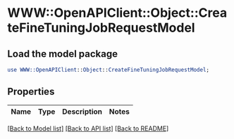 # WWW::OpenAPIClient::Object::CreateFineTuningJobRequestModel

## Load the model package
```perl
use WWW::OpenAPIClient::Object::CreateFineTuningJobRequestModel;
```

## Properties
Name | Type | Description | Notes
------------ | ------------- | ------------- | -------------

[[Back to Model list]](../README.md#documentation-for-models) [[Back to API list]](../README.md#documentation-for-api-endpoints) [[Back to README]](../README.md)


